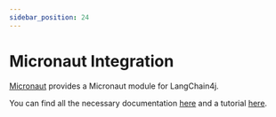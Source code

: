 ```yaml
---
sidebar_position: 24
---
```


# Micronaut Integration

[Micronaut](https://micronaut.io/) provides a Micronaut module for LangChain4j.

You can find all the necessary documentation [here](https://micronaut-projects.github.io/micronaut-langchain4j/latest/guide/#introduction) and a tutorial [here](https://micronaut-projects.github.io/micronaut-langchain4j/latest/guide/#quickStart).
